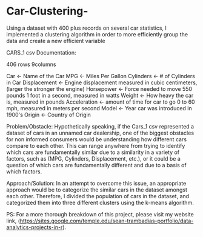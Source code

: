 # Car-Clustering-
Using a dataset with 400 plus records on several car statistics, I implemented a clustering algorithm in order to more efficiently group the data and create a new efficient variable 


CARS_1 csv Documentation:

406 rows 
9columns 

Car <- Name of the Car 
MPG <- Miles Per Gallon
Cylinders <- # of Cylinders in Car 
Displacement <- Engine displacement measured in cubic centimeters, (larger the stronger the engine)
Horsepower <- Force needed to move 550 pounds 1 foot in a second, measured in watts 
Weight <- How heavy the car is, measured in pounds
Acceleration <- amount of time for car to go 0 to 60 mph, measured in meters per second
Model <- Year car was introduced in 1900's
Origin <- Country of Origin 


Problem/Obstacle: 
Hypothetically speaking, if the Cars_1 csv represented a dataset of cars in an unnamed car dealership, 
one of the biggest obstacles for non informed consumers would be understanding how different cars compare to each other. 
This can range anywhere from trying to identify which cars are fundamentally similar due to a similarity in a  variety of factors, such as 
(MPG, Cylinders, Displacement, etc.), or it could be a question of which cars are fundamentally different and due to a basis of which factors.


Approach/Solution: In an attempt to overcome this issue, an appropriate approach would be to categorize the similar cars in the dataset amongst each other. 
Therefore, I divided the population of cars in the dataset, and categorized them into three different clusters using the k-means algorithm.

PS: For a more thorough breakdown of this project, please visit my website link, (https://sites.google.com/temple.edu/sean-trambadias-portfolio/data-analytics-projects-in-r).
